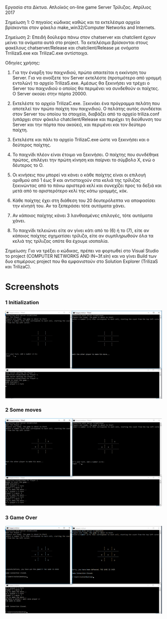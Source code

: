 Εργασία στα Δίκτυα. Απλοϊκός on-line game Server Τρίλιζας. Απρίλιος 2017

Σημείωση 1: Ο πηγαίος κώδικας καθώς και τα εκτελέσιμα αρχεία βρίσκονται στον φάκελο 
	    make_win32/Computer Networks and Internets.

Σημείωση 2: Επειδή δούλεψα πάνω στον chatserver και chatclient έχουν μείνει τα ονόματα αυτά
            στο project. Τα εκτελέσιμα βρίσκονται στους φακέλους chatserver/Release και 
	    chatclient/Release με ονόματα TrrilizaS.exe και TrilizaC.exe αντίστοιχα.

Οδηγίες χρήσης:

1) Για την έναρξη του παιχνιδιού, πρώτα απαιτείται η εκκίνηση του Server. Για να
   ανοίξετε τον Server εκτελέστε (προτιμότερο από γραμμή εντολών) το αρχείο TrilizaS.exe.
   Αμέσως θα ξεκινήσει να τρέχει ο Server του παιχνιδιού ο οποίος θα περιμένει να 
   συνδεθούν οι παίχτες. Ο Server ακούει στην πόρτα 20000.

2) Εκτελέστε το αρχείο TrilizaC.exe. Ξεκινάει ένα πρόγραμμα πελάτη που αποτελεί τον
   πρώτο παίχτη του παιχνιδιού. Ο πελάτης αυτός συνδέεται στον Server του οποίου
   τα στοιχεία, διαβάζει από το αρχείο triliza.conf (υπάρχει στον φάκελο chatclient/Release 
   και περιέχει τη διεύθυνση του Server και την πόρτα που ακούει), και περιμένει και 
   τον δεύτερο παίχτη.

3) Εκτελέστε και πάλι το αρχείο TrilizaC.exe ώστε να ξεκινήσει και ο δεύτερος παίχτης.

4) Το παιχνίδι πλέον είναι έτοιμο να ξεκινήσει. Ο παίχτης που συνδέθηκε πρώτος, επιλέγει
   την πρώτη κίνηση και παίρνει το σύμβολο X, ενώ ο δέυτερος το O.

5) Οι κινήσεις που μπορεί να κάνει ο κάθε παίχτης είναι οι επιλογή αριθμού από 1 έως 9 
   και αντιστοιχούν στα κελιά της τρίλιζας ξεκινώντας από το πάνω αριστερά κελί και 
   συνεχίζει προς τα δεξιά και μετά από το αριστερότερο κελί της κάτω γραμμής, κόκ.

6) Κάθε παίχτης έχει στη διάθεση του 20 δευτερόλεπτα να αποφασίσει την κίνησή του. Αν 
   τα ξεπεράσει τότε αυτόματα χάνει.

7) Αν κάποιος παίχτης κάνει 3 λανθασμένες επιλογές, τότε αυτόματα χάνει.

8) Το παιχνίδι τελειώνει είτε αν γίνει κάτι από το (6) ή το (7), είτε αν κάποιος 
   παίχτης σχηματίσει τρίλιζα, είτε αν συμπληρωθούν όλα τα κελιά της τρίλιζας οπότε
   θα έχουμε ισοπαλία.


Σημείωση: Για να τρέξει ο κώδικας, πρέπει να φορτωθεί στο Visual Studio το project (COMPUTER NETWORKS AND IN~3f.sln) και να γίνει Build των δυο επιμέρους project που θα εμφανιστούν στο Solution Explorer (TrilizaS και TrilizaC).

# Screenshots

### 1 Initialization
![Initialization](Initialization.png)
### 2 Some moves
![Moves](Moves.png)
### 3 Game Over
![Win](Win.png)